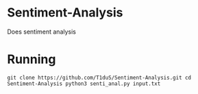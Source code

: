 # Sentiment-Analysis
Does sentiment analysis

# Running
`
git clone https://github.com/T1duS/Sentiment-Analysis.git
cd Sentiment-Analysis
python3 senti_anal.py input.txt
`
